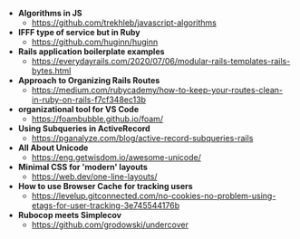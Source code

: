 - **Algorithms in JS**
  - https://github.com/trekhleb/javascript-algorithms
- **IFFF type of service but in Ruby**
  - https://github.com/huginn/huginn
- **Rails application boilerplate examples**
  - https://everydayrails.com/2020/07/06/modular-rails-templates-rails-bytes.html
- **Approach to Organizing Rails Routes**
  - https://medium.com/rubycademy/how-to-keep-your-routes-clean-in-ruby-on-rails-f7cf348ec13b
- **organizational tool for VS Code**
  - https://foambubble.github.io/foam/
- **Using Subqueries in ActiveRecord**
  - https://pganalyze.com/blog/active-record-subqueries-rails
- **All About Unicode**
  - https://eng.getwisdom.io/awesome-unicode/
- **Minimal CSS for 'modern' layouts**
  - https://web.dev/one-line-layouts/
- **How to use Browser Cache for tracking users**
  - https://levelup.gitconnected.com/no-cookies-no-problem-using-etags-for-user-tracking-3e745544176b
- **Rubocop meets Simplecov**
  - https://github.com/grodowski/undercover
